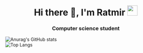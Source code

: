 <h1 align="center">Hi there 👋, I'm Ratmir
<img src="https://github.com/RatmirW/RatmirW/raw/main/images/Hi.gif" height="32"/></h1>
<h3 align="center">Computer science student</h3>

![Anurag's GitHub stats](https://github-readme-stats.vercel.app/api?username=RatmirW&show_icons=true&theme=radical)<br>
![Top Langs](https://github-readme-stats.vercel.app/api/top-langs/?username=RatmirW&layout=&card_width=495&theme=radical)<br>

<!--
**RatmirW/RatmirW** is a ✨ _special_ ✨ repository because its `README.md` (this file) appears on your GitHub profile.

Here are some ideas to get you started:

- 🔭 I’m currently working on ...
- 🌱 I’m currently learning ...
- 👯 I’m looking to collaborate on ...
- 🤔 I’m looking for help with ...
- 💬 Ask me about ...
- 📫 How to reach me: ...
- 😄 Pronouns: ...
- ⚡ Fun fact: ...
-->
